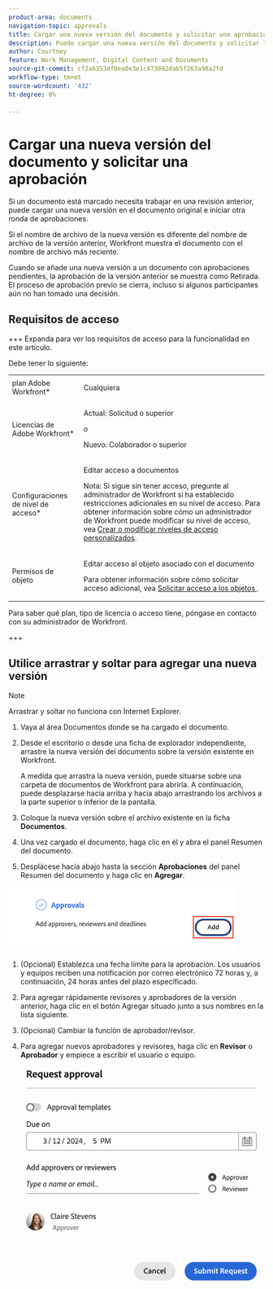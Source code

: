 ```yaml
---
product-area: documents
navigation-topic: approvals
title: Cargar una nueva versión del documento y solicitar una aprobación
description: Puede cargar una nueva versión del documento y solicitar la aprobación de otros usuarios en Adobe Workfront.
author: Courtney
feature: Work Management, Digital Content and Documents
source-git-commit: cf2a6353df0ea0e3e1c473092dab5f263a98a2fd
workflow-type: tm+mt
source-wordcount: '432'
ht-degree: 0%

---
```



# Cargar una nueva versión del documento y solicitar una aprobación

Si un documento está marcado necesita trabajar en una revisión anterior, puede cargar una nueva versión en el documento original e iniciar otra ronda de aprobaciones.

Si el nombre de archivo de la nueva versión es diferente del nombre de archivo de la versión anterior, Workfront muestra el documento con el nombre de archivo más reciente.

Cuando se añade una nueva versión a un documento con aprobaciones pendientes, la aprobación de la versión anterior se muestra como Retirada. El proceso de aprobación previo se cierra, incluso si algunos participantes aún no han tomado una decisión.

## Requisitos de acceso

+++ Expanda para ver los requisitos de acceso para la funcionalidad en este artículo.

Debe tener lo siguiente:

<table style="table-layout:auto"> 
 <col> 
 </col> 
 <col> 
 </col> 
 <tbody> 
  <tr> 
   <td role="rowheader">plan Adobe Workfront*</td> 
   <td> <p> Cualquiera</p> </td> 
  </tr> 
  <tr> 
   <td role="rowheader">Licencias de Adobe Workfront*</td> 
   <td> <p>Actual: Solicitud o superior</p>
   o
   <p>Nuevo: Colaborador o superior</p> </td> 
  </tr> 
  <tr data-mc-conditions=""> 
   <td role="rowheader">Configuraciones de nivel de acceso*</td> 
   <td> <p>Editar acceso a documentos</p> <p>Nota: Si sigue sin tener acceso, pregunte al administrador de Workfront si ha establecido restricciones adicionales en su nivel de acceso. Para obtener información sobre cómo un administrador de Workfront puede modificar su nivel de acceso, vea <a href="/help/quicksilver/administration-and-setup/add-users/configure-and-grant-access/create-modify-access-levels.md" class="MCXref xref">Crear o modificar niveles de acceso personalizados</a>.</p> </td> 
  </tr> 
  <tr data-mc-conditions=""> 
   <td role="rowheader">Permisos de objeto</td> 
   <td> <p>Editar acceso al objeto asociado con el documento</p> <p>Para obtener información sobre cómo solicitar acceso adicional, vea <a href="/help/quicksilver/workfront-basics/grant-and-request-access-to-objects/grant-and-request-access-to-objects.md" class="MCXref xref">Solicitar acceso a los objetos </a>.</p> </td> 
  </tr> 
 </tbody> 
</table>

Para saber qué plan, tipo de licencia o acceso tiene, póngase en contacto con su administrador de Workfront.

+++

## Utilice arrastrar y soltar para agregar una nueva versión

>[!NOTE]
>
>Arrastrar y soltar no funciona con Internet Explorer.

1. Vaya al área Documentos donde se ha cargado el documento.
1. Desde el escritorio o desde una ficha de explorador independiente, arrastre la nueva versión del documento sobre la versión existente en Workfront.

   A medida que arrastra la nueva versión, puede situarse sobre una carpeta de documentos de Workfront para abrirla. A continuación, puede desplazarse hacia arriba y hacia abajo arrastrando los archivos a la parte superior o inferior de la pantalla.

1. Coloque la nueva versión sobre el archivo existente en la ficha **Documentos**.

1. Una vez cargado el documento, haga clic en él y abra el panel Resumen del documento.

1. Desplácese hacia abajo hasta la sección **Aprobaciones** del panel Resumen del documento y haga clic en **Agregar**.

![](assets/doc-summary-add-approvers.png)

1. (Opcional) Establezca una fecha límite para la aprobación. Los usuarios y equipos reciben una notificación por correo electrónico 72 horas y, a continuación, 24 horas antes del plazo especificado.

1. Para agregar rápidamente revisores y aprobadores de la versión anterior, haga clic en el botón Agregar situado junto a sus nombres en la lista siguiente.
   <!--need screenshot when working-->

1. (Opcional) Cambiar la función de aprobador/revisor.

1. Para agregar nuevos aprobadores y revisores, haga clic en **Revisor** o **Aprobador** y empiece a escribir el usuario o equipo.

   ![](assets/add-approver-and-deadline.png)